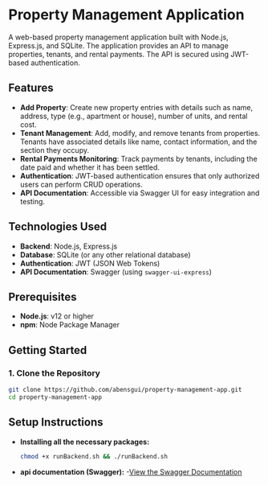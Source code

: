 # Property Management Application

A web-based property management application built with Node.js, Express.js, and SQLite. The application provides an API to manage properties, tenants, and rental payments. The API is secured using JWT-based authentication.

## Features

- **Add Property**: Create new property entries with details such as name, address, type (e.g., apartment or house), number of units, and rental cost.
- **Tenant Management**: Add, modify, and remove tenants from properties. Tenants have associated details like name, contact information, and the section they occupy.
- **Rental Payments Monitoring**: Track payments by tenants, including the date paid and whether it has been settled.
- **Authentication**: JWT-based authentication ensures that only authorized users can perform CRUD operations.
- **API Documentation**: Accessible via Swagger UI for easy integration and testing.

## Technologies Used

- **Backend**: Node.js, Express.js
- **Database**: SQLite (or any other relational database)
- **Authentication**: JWT (JSON Web Tokens)
- **API Documentation**: Swagger (using `swagger-ui-express`)

## Prerequisites

- **Node.js**: v12 or higher
- **npm**: Node Package Manager

## Getting Started

### 1. Clone the Repository

```bash
git clone https://github.com/abensgui/property-management-app.git
cd property-management-app
```
## Setup Instructions

- **Installing all the necessary packages:**
  ```bash
  chmod +x runBackend.sh && ./runBackend.sh
  ```
- **api documentation (Swagger):**
 -[View the Swagger Documentation](http://localhost:3000/api-docs/)

